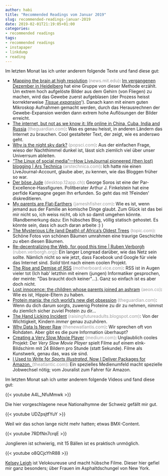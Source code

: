 ```yaml
---
author: habi
title: "Recommended Readings vom Januar 2019"
slug: recommended-readings-januar-2019
date: 2019-02-01T21:19:05+01:00
categories:
- recommended readings
tags:
- recommended readings
- instapaper
- linkdump
- reading
---
```


Im letzten Monat las ich unter anderem folgende Texte und fand diese gut:

- [Mapping the brain at high resolution](https://news.mit.edu/2019/mapping-brain-high-resolution-0117) <span style="color: #999999;">(news.mit.edu)</span>: [Im vergangenen Dezember in Heidelberg](https://habi.gna.ch/2019/01/08/2018-in-bildern/) hat eine Gruppe von dieser Methode erzählt. Um extrem hoch aufgelöste Bilder aus dem Gehirn (von Fliegen) zu machen, wird das Gewebe zuerst aufgeblasen (der Prozess heisst korrekterweise [*Tissue expansion*](https://www.expansionmicroscopy.org)'). Danach kann mit einem guten Mikroskop Aufnahmen gemacht werden, durch das Herausrechnen der Gewebe-Expansion werden dann extrem hohe Auflösungen der Bilder erreicht.
- [The internet, but not as we know it: life online in China, Cuba, India and Russia](https://www.theguardian.com/technology/ng-interactive/2019/jan/11/the-internet-but-not-as-we-know-it-life-online-in-china-russia-cuba-and-india) <span style="color: #999999;">(theguardian.com)</span>: Was es genau heisst, in anderen Ländern das Internet zu brauchen. Cool gestalteter Text, der zeigt, wie es anderswo geht.
- [Why is the night sky dark?](https://www.popsci.com/why-night-sky-dark) <span style="color: #999999;">(popsci.com)</span>: Aus der einfachen Frage, wieso der Nachthimmel dunkel ist, lässt sich ziemlich viel über unser Univerrsum ableiten.
- [“The Linux of social media”—How LiveJournal pioneered (then lost) blogging | Ars Technica](https://arstechnica.com/gadgets/2019/01/the-linux-of-social-media-how-livejournal-pioneered-then-lost-web-blogging/) <span style="color: #999999;">(arstechnica.com)</span>: Ich hatte nie einen LiveJournal-Account, glaube aber, zu kennen, wie das Bloggen früher so war.
- [Der böse Jude](https://desktop.12app.ch/articles/15982301) <span style="color: #999999;">(desktop.12app.ch)</span>: George Soros ist eine der Par-Excellence-Hassfiguren. Politberater Arthur J. Finkelstein hat eine perfide Kampagne gegen Ihn erfunden. So geht das mit ?Feinden' diskreditieren.
- [My parents are Flat-Earthers](https://jameshfisher.com/2019/01/20/my-parents-are-flat-earthers.html) <span style="color: #999999;">(jameshfisher.com)</span>: Wie es ist, wenn jemand aus der Familie an komische Dinge glaubt. Zum Glück ist das bei mir nicht so, ich weiss nicht, ob ich so damit umgehen könnte. (Randbemerkung dazu: Ein hübsches Blog, völlig statisch gehostet. Es könnte sein, dass ich auch daran arbeite :) )
- [The Mysterious Life (and Death) of Africa’s Oldest Trees](https://www.topic.com/the-mysterious-life-and-death-of-africa-s-oldest-trees) <span style="color: #999999;">(topic.com)</span>: Schöne Fotos von schönen Bäumen umrahmen eine traurige Geschichte zu eben diesen Bäumen.
- [Re-decentralizing the Web, for good this time | Ruben Verborgh](https://ruben.verborgh.org/articles/redecentralizing-the-web/) <span style="color: #999999;">(ruben.verborgh.org)</span>: Ein langer Longread darüber, wie das Netz sein sollte. Nämlich nicht so wie jetzt, dass Facebook und Google für viele das Internet sind. *Solid* tönt nach einem coolen Projekt.
- [The Rise and Demise of RSS](https://motherboard.vice.com/en_us/article/a3mm4z/the-rise-and-demise-of-rss) <span style="color: #999999;">(motherboard.vice.com)</span>: RSS ist in Augen vieler tot (Ich hab' letzthin mit einem (jungen) Informatiker gesprochen, der meinte: "Das braucht doch keiner"...). Ganz so einfach ist es aber doch nicht.
- [Lost innocence: the children whose parents joined an ashram](https://aeon.co/essays/lost-innocence-the-children-whose-parents-joined-an-ashram) <span style="color: #999999;">(aeon.co)</span>: Wie es ist, Hippie-Eltern zu haben.
- [Protein mania: the rich world’s new diet obsession](https://www.theguardian.com/news/2019/jan/04/protein-mania-the-rich-worlds-new-diet-obsession) <span style="color: #999999;">(theguardian.com)</span>: Wenn du dich darum sorgts, zuwenig Proteine zu dir zu nehmen, nimmst du ziemlich sicher zuviel Protein zu dir...
- [The Hand Licking Incident](https://raisingfutureadults.blogspot.com/2019/01/the-hand-licking-incident.html) <span style="color: #999999;">(raisingfutureadults.blogspot.com)</span>: Von der Wichtigkeit, Kindern *immer* genau zuzuhören.
- [Why Data Is Never Raw](https://www.thenewatlantis.com/publications/why-data-is-never-raw) <span style="color: #999999;">(thenewatlantis.com)</span>: Wir sprechen oft von Rohdaten. Aber gibt es die pure Information überhaupt?
- [Creating a Very Slow Movie Player](https://medium.com/@bryan/very-slow-movie-player-499f76c48b62) <span style="color: #999999;">(medium.com)</span>: Unglaublich cooles Projekt: Der *Very Slow Movie Player* spielt Filme auf einem eInk-Bildschirm mit 24 Bildern pro Stunde (statt Sekunde). Filme als Kunstwerk, genau das, was sie sind.
- [I Used to Write for *Sports Illustrated*. Now I Deliver Packages for Amazon.
](https://www.theatlantic.com/ideas/archive/2018/12/what-its-like-to-deliver-packages-for-amazon/578986/) <span style="color: #999999;">(theatlantic.com)</span>: Ein spezielles Medienumfeld macht spezielle Jobwechsel nötig; vom Jouralist zum Fahrer für Amazon.

Im letzten Monat sah ich unter anderem folgende Videos und fand diese gut:

{{< youtube A4L_NfuMmwk >}}

Die hier vorgeschlagene neue Nationalhymne der Schweiz gefällt mir gut.

{{< youtube UDZpsjtfYuY >}}

Weil wir das schon lange nicht mehr hatten; etwas BMX-Content.

{{< youtube 7RDfNn7crqE >}}

Jonglieren ist schwierig, mit 15 Bällen ist es praktisch unmöglich.

{{< youtube o8QCjcYhR88 >}}

[Kelsey Leigh](https://www.youtube.com/channel/UChbYk5aC6Y1e9T4EVgm48Qw) ist Velokoureuse und macht hübsche Filme.
Dieser hier gefiel mir ganz besonders; über Frauen im Asphaltdschungel von New York.
